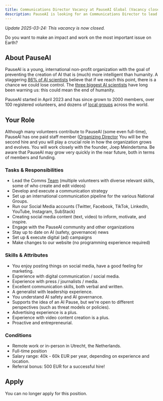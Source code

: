 ```yaml
---
title: Communications Director Vacancy at PauseAI Global (Vacancy closed)
description: PauseAI is looking for an Communications Director to lead our Comms Team and Social Media accounts. Remote work or in-person in Utrecht, the Netherlands.
---
```


_Update 2025-03-24: This vacancy is now closed._

Do you want to make an impact and work on the most important issue on Earth?

## About PauseAI

PauseAI is a young, international non-profit organization with the goal of preventing the creation of AI that is (much) more intelligent than humanity.
A staggering [86% of AI scientists](https://wiki.aiimpacts.org/ai_timelines/predictions_of_human-level_ai_timelines/ai_timeline_surveys/2023_expert_survey_on_progress_in_ai) believe that if we reach this point, there is a chance we could lose control.
The [three biggest AI scientists](https://twitter.com/PauseAI/status/1734641804245455017) have long been warning us: this could mean the end of humanity.

PauseAI started in April 2023 and has since grown to 2000 members, over 100 registered volunteers, and dozens of [local groups](/communities) across the world.

## Your Role

Although many volunteers contribute to PauseAI (some even full-time), PauseAI has one paid staff member ([Organizing Director](/2024-vacancy-organizing-director)
You will be the second hire and you will play a crucial role in how the organization grows and evolves.
You will work closely with the founder, Joep Meindertsma.
Be aware that PauseAI may grow very quickly in the near future, both in terms of members and funding.

### Tasks & Responsibilities

- Lead the Comms [Team](/teams) (multiple volunteers with diverse relevant skills, some of who create and edit videos)
- Develop and execute a communication strategy
- Set up an international communication pipeline for the various National Groups.
- Run our Social Media accounts (Twitter, Facebook, TikTok, LinkedIn, YouTube, Instagram, SubStack)
- Creating social media content (text, video) to inform, motivate, and inspire.
- Engage with the PauseAI community and other organizations
- Stay up to date on AI (safety, governance) news
- Set up & execute digital (ad) campaigns
- Make changes to our website (no programming experience required)

### Skills & Attributes

- You enjoy posting things on social media, have a good feeling for marketing.
- Experience with digital communication / social media.
- Experience with press / journalists / media.
- Excellent communication skills, both verbal and written.
- A generalist with leadership experience.
- You understand AI safety and AI governance.
- Supports the idea of an AI Pause, but we're open to different perspectives (such as threat models or policies).
- Advertising experience is a plus.
- Experience with video content creation is a plus.
- Proactive and entrepreneurial.

### Conditions

- Remote work or in-person in Utrecht, the Netherlands.
- Full-time position
- Salary range: 40k - 60k EUR per year, depending on experience and location.
- Referral bonus: 500 EUR for a successful hire!

## Apply

You can no longer apply for this position.
